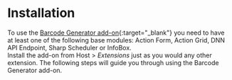 # Installation

To use the [Barcode Generator add-on](https://www.dnnsharp.com/products/action-form/add-ons/barcode-generator){:target="_blank"} you need to have at least one of the following base modules: Action Form, Action Grid, DNN API Endpoint, Sharp Scheduler or InfoBox. <br>
Install the add-on from Host > _Extensions_ just as you would any other extension. The following steps will guide you through using the Barcode Generator add-on.